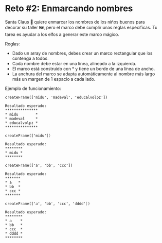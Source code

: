 # Reto #2: Enmarcando nombres

Santa Claus 🎅 quiere enmarcar los nombres de los niños buenos para decorar su taller 🖼️, pero el marco debe cumplir unas reglas específicas. Tu tarea es ayudar a los elfos a generar este marco mágico.

Reglas:

- Dado un array de nombres, debes crear un marco rectangular que los contenga a todos.
- Cada nombre debe estar en una línea, alineado a la izquierda.
- El marco está construido con * y tiene un borde de una línea de ancho.
- La anchura del marco se adapta automáticamente al nombre más largo más un margen de 1 espacio a cada lado.

Ejemplo de funcionamiento:
  
```
createFrame(['midu', 'madeval', 'educalvolpz'])

Resultado esperado:
***************
* midu        *
* madeval     *
* educalvolpz *
***************

createFrame(['midu'])

Resultado esperado:
********
* midu *
********

createFrame(['a', 'bb', 'ccc'])

Resultado esperado:
*******
* a   *
* bb  *
* ccc *
*******

createFrame(['a', 'bb', 'ccc', 'dddd'])

Resultado esperado:
********
* a    *
* bb   *
* ccc  *
* dddd *
********
```
